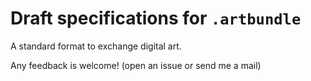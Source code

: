 # Draft specifications for `.artbundle`

A standard format to exchange digital art.

Any feedback is welcome! (open an issue or send me a mail)

